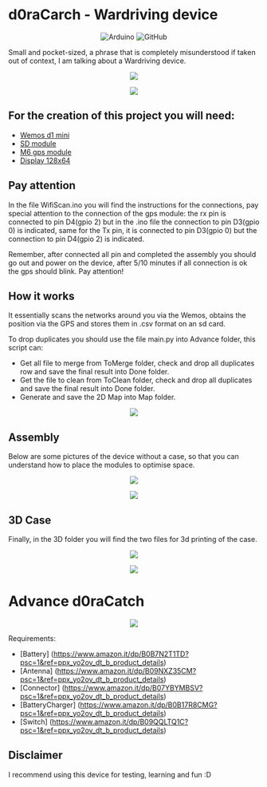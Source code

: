 # d0raCarch - Wardriving device
<p align="center">
 <img alt="Arduino" src="https://img.shields.io/badge/-Arduino-00979D?style=for-the-badge&logo=Arduino&logoColor=white">
 <img alt="GitHub" src="https://img.shields.io/badge/github-%23121011.svg?style=for-the-badge&logo=github&logoColor=white">
</p>

Small and pocket-sized, a phrase that is completely misunderstood if taken out of context, I am talking about a Wardriving device.
<p align="center"><img src="/image/1.jpg"></p>
<p align="center"><img src="/image/3.jpg"></p>

## For the creation of this project you will need:
- [Wemos d1 mini](https://www.amazon.it/AZDelivery-D1-ESP8266-12E-gratuito-compatibile/dp/B0754N794H/ref=sr_1_7?keywords=wemos+d1+mini&qid=1677771028&sprefix=wemos+d%2Caps%2C177&sr=8-7)
- [SD module](https://www.amazon.it/AZDelivery-Reader-Memory-Shield-Arduino/dp/B06X1DX5WS/ref=sr_1_5?keywords=arduino+sd+card+module&qid=1677771051&sprefix=sd+module+a%2Caps%2C164&sr=8-5)
- [M6 gps module](https://www.amazon.it/Aideepen-GY-GPS6MV2-Posizione-Antenna-Controller/dp/B08CZSL193/ref=sr_1_6?__mk_it_IT=%C3%85M%C3%85%C5%BD%C3%95%C3%91&crid=1RTDJSP7UCFB8&keywords=gps+arduino&qid=1677771070&sprefix=gps+arduino%2Caps%2C163&sr=8-6)
- [Display 128x64](https://www.amazon.it/gp/product/B07J2QWF43/ref=ppx_yo_dt_b_search_asin_title?ie=UTF8&psc=1)

## Pay attention
In the file WifiScan.ino you will find the instructions for the connections, pay special attention to the connection of the gps module: the rx pin is connected to pin D4(gpio 2) but in the .ino file the connection to pin D3(gpio 0) is indicated, same for the Tx pin, it is connected to pin D3(gpio 0) but the connection to pin D4(gpio 2) is indicated. 

Remember, after connected all pin and completed the assembly you should go out and power on the device, after 5/10 minutes if all connection is ok the gps should blink.
Pay attention!

## How it works
It essentially scans the networks around you via the Wemos, obtains the position via the GPS and stores them in .csv format on an sd card.

To drop duplicates you should use the file main.py into Advance folder, this script can:
- Get all file to merge from ToMerge folder, check and drop all duplicates row and save the final result into Done folder.
- Get the file to clean from ToClean folder, check and drop all duplicates and save the final result into Done folder.
- Generate and save the 2D Map into Map folder.

<p align="center"><img src="/image/map.gif"></p>

## Assembly
Below are some pictures of the device without a case, so that you can understand how to place the modules to optimise space.
<p align="center"><img src="/image/5.jpg"></p>
<p align="center"><img src="/image/6.jpg"></p>

## 3D Case
Finally, in the 3D folder you will find the two files for 3d printing of the case.
<p align="center"><img src="/image/7.png"></p>
<p align="center"><img src="/image/8.png"></p>

# Advance d0raCatch
<p align="center"><img src="/image/7.jpg"></p>

Requirements:
- [Battery] (https://www.amazon.it/dp/B0B7N2T1TD?psc=1&ref=ppx_yo2ov_dt_b_product_details)
- [Antenna] (https://www.amazon.it/dp/B09NXZ35CM?psc=1&ref=ppx_yo2ov_dt_b_product_details)
- [Connector] (https://www.amazon.it/dp/B07YBYMBSV?psc=1&ref=ppx_yo2ov_dt_b_product_details)
- [BatteryCharger] (https://www.amazon.it/dp/B0B17R8CMG?psc=1&ref=ppx_yo2ov_dt_b_product_details)
- [Switch] (https://www.amazon.it/dp/B09QQLTQ1C?psc=1&ref=ppx_yo2ov_dt_b_product_details)

## Disclaimer
I recommend using this device for testing, learning and fun :D
